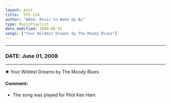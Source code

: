 ```yaml
---
layout: post
title:  STS-124
author: "NASA: Music to Wake Up By"
type: MusicPlaylist
date_modified: 2008-06-01
songs: ["Your Wildest Dreams by The Moody Blues"]
---
```


----
### DATE: June 01, 2008
----
✺ Your Wildest Dreams by The Moody Blues

#### Comment:
* The song was played for Pilot Ken Ham.



<br/>
<center>
	<a target="_blank"
	   href="https://twitter.com/intent/tweet?hashtags=Space,NASA,Playlist,NASAWakeupCalls,SpaceProgram&text={{ page.author}}, '{{ page.songs.first }}' {{ page.title }}, {{ page.date | date: '%B %d, %Y' }}. {{ site.url }}{{ page.url }}&via=nasawakeupcalls"><i class="fab fa-twitter" alt="Tweet this page" style="font-size: 1.3em;"></i></a>
	&nbsp; 	<i class="fas fa-user-astronaut" style="font-size: 1.5em;"></i> &nbsp;
    <a type="amzn" search="'Your Wildest Dreams by The Moody Blues'" category="popular music">
    <i class="fab fa-amazon" style="font-size: 1.3em;"></i></a>
</center>
